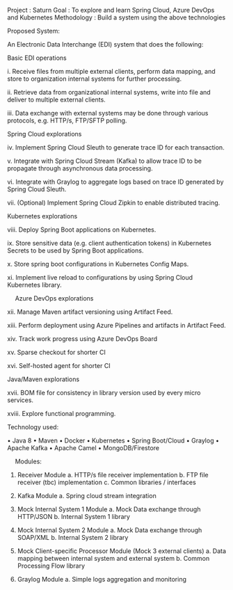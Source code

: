 Project			: Saturn
Goal			: To explore and learn Spring Cloud, Azure DevOps and Kubernetes
Methodology 		: Build a system using the above technologies

Proposed System: 

An Electronic Data Interchange (EDI) system that does the following:

Basic EDI operations

i.	Receive files from multiple external clients, perform data mapping, and store to organization internal systems for further processing.

ii.	Retrieve data from organizational internal systems, write into file and deliver to multiple external clients.

iii.	Data exchange with external systems may be done through various protocols, e.g. HTTP/s, FTP/SFTP polling.


Spring Cloud explorations

iv.	Implement Spring Cloud Sleuth to generate trace ID for each transaction.

v.	Integrate with Spring Cloud Stream (Kafka) to allow trace ID to be propagate through asynchronous data processing.

vi.	Integrate with Graylog to aggregate logs based on trace ID generated by Spring Cloud Sleuth.

vii.	(Optional) Implement Spring Cloud Zipkin to enable distributed tracing.


Kubernetes explorations

viii.	Deploy Spring Boot applications on Kubernetes. 

ix.	Store sensitive data (e.g. client authentication tokens) in Kubernetes Secrets to be used by Spring Boot applications.

x.	Store spring boot configurations in Kubernetes Config Maps.

xi.	Implement live reload to configurations by using Spring Cloud Kubernetes library.

 
Azure DevOps explorations

xii.	Manage Maven artifact versioning using Artifact Feed.

xiii.	Perform deployment using Azure Pipelines and artifacts in Artifact Feed.

xiv.	Track work progress using Azure DevOps Board

xv.	Sparse checkout for shorter CI 

xvi.	Self-hosted agent for shorter CI


Java/Maven explorations

xvii.	BOM file for consistency in library version used by every micro services. 

xviii.	Explore functional programming.


Technology used:

 
•	Java 8 
•	Maven
•	Docker
•	Kubernetes
•	Spring Boot/Cloud
•	Graylog
•	Apache Kafka
•	Apache Camel
•	MongoDB/Firestore
 
 

 
Modules:

1.	Receiver Module
a.	HTTP/s file receiver implementation
b.	FTP file receiver (tbc) implementation
c.	Common libraries / interfaces

2.	Kafka Module 
a.	Spring cloud stream integration

3.	Mock Internal System 1 Module
a.	Mock Data exchange through HTTP/JSON 
b.	Internal System 1 library

4.	Mock Internal System 2 Module
a.	Mock Data exchange through SOAP/XML
b.	Internal System 2 library

5.	Mock Client-specific Processor Module (Mock 3 external clients)
a.	Data mapping between internal system and external system
b.	Common Processing Flow library

6.	Graylog Module
a.	Simple logs aggregation and monitoring


